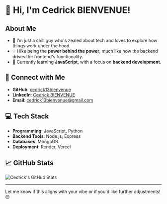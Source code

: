 # 👋 Hi, I'm Cedrick BIENVENUE!

## About Me
- 🌱 I’m just a chill guy who's zealed about tech and loves to explore how things work under the hood.  
- 💡 I like being the **power behind the power**, much like how the backend drives the frontend's functionality.  
- 🔭 Currently learning **JavaScript**, with a focus on **backend development**.  

## 🔗 Connect with Me
- **GitHub**: [cedrick13bienvenue](https://github.com/cedrick13bienvenue)  
- **LinkedIn**: [Cedrick BIENVENUE](https://www.linkedin.com/in/cedrick-bienvenue-256317298/)  
- **Email**: [cedrick13bienvenue@gmail.com](mailto:cedrick13bienvenue@gmail.com)  

## 💻 Tech Stack
- **Programming**: JavaScript, Python  
- **Backend Tools**: Node.js, Express  
- **Databases**: MongoDB  
- **Deployment**: Render, Vercel  

## 📈 GitHub Stats
![Cedrick's GitHub Stats](https://github-readme-stats.vercel.app/api?username=cedrick13bienvenue&show_icons=true&theme=radical)

---

Let me know if this aligns with your vibe or if you'd like further adjustments! 😊

